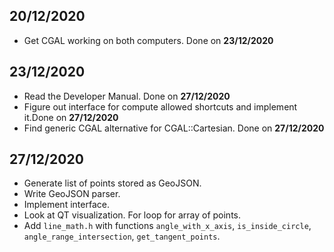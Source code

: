 ## 20/12/2020
- Get CGAL working on both computers. Done on **23/12/2020**

## 23/12/2020
- Read the Developer Manual. Done on **27/12/2020** 
- Figure out interface for compute allowed shortcuts and implement it.Done on **27/12/2020** 
- Find generic CGAL alternative for CGAL::Cartesian. Done on **27/12/2020** 

## 27/12/2020
- Generate list of points stored as GeoJSON. 
- Write GeoJSON parser.
- Implement interface. 
- Look at QT visualization. For loop for array of points.
- Add `line_math.h` with functions `angle_with_x_axis`, `is_inside_circle`, `angle_range_intersection`, `get_tangent_points`.